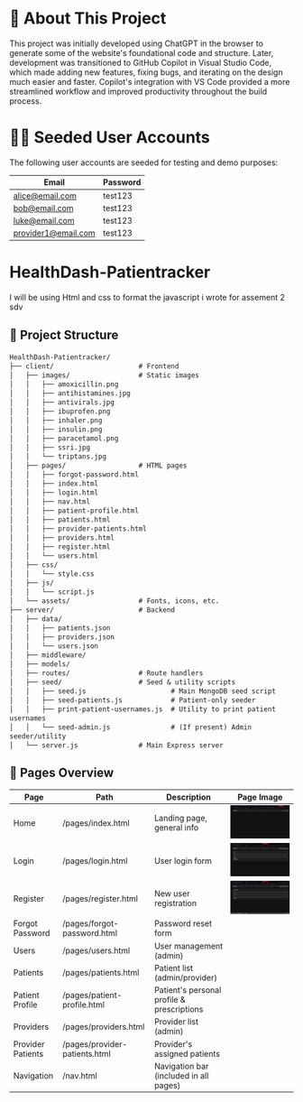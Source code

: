 #
# 📝 About This Project

This project was initially developed using ChatGPT in the browser to generate some of the website's foundational code and structure. Later, development was transitioned to GitHub Copilot in Visual Studio Code, which made adding new features, fixing bugs, and iterating on the design much easier and faster. Copilot's integration with VS Code provided a more streamlined workflow and improved productivity throughout the build process.
#
# 🧑‍💻 Seeded User Accounts

The following user accounts are seeded for testing and demo purposes:

| Email               | Password |
|---------------------|----------|
| alice@email.com     | test123  |
| bob@email.com       | test123  |
| luke@email.com      | test123  |
| provider1@email.com | test123  |

# HealthDash-Patientracker
I will be using Html and css to format the javascript i wrote for assement 2 sdv

## 🚀 Project Structure
```text
HealthDash-Patientracker/
├── client/                     # Frontend
│   ├── images/                 # Static images
│   │   ├── amoxicillin.png
│   │   ├── antihistamines.jpg
│   │   ├── antivirals.jpg
│   │   ├── ibuprofen.png
│   │   ├── inhaler.png
│   │   ├── insulin.png
│   │   ├── paracetamol.png
│   │   ├── ssri.jpg
│   │   └── triptans.jpg
│   ├── pages/                  # HTML pages
│   │   ├── forgot-password.html
│   │   ├── index.html
│   │   ├── login.html
│   │   ├── nav.html
│   │   ├── patient-profile.html
│   │   ├── patients.html
│   │   ├── provider-patients.html
│   │   ├── providers.html
│   │   ├── register.html
│   │   └── users.html
│   ├── css/
│   │   └── style.css
│   ├── js/
│   │   └── script.js
│   └── assets/                 # Fonts, icons, etc.
├── server/                     # Backend
│   ├── data/
│   │   ├── patients.json
│   │   ├── providers.json
│   │   └── users.json
│   ├── middleware/
│   ├── models/
│   ├── routes/                 # Route handlers
│   ├── seed/                   # Seed & utility scripts
│   │   ├── seed.js                     # Main MongoDB seed script
│   │   ├── seed-patients.js            # Patient-only seeder
│   │   ├── print-patient-usernames.js  # Utility to print patient usernames
│   │   └── seed-admin.js               # (If present) Admin seeder/utility
│   └── server.js               # Main Express server
```

## 📄 Pages Overview

| Page                      | Path                        | Description  | Page Image|                               
|---------------------------|-----------------------------|----------|-----------------|
| Home                      | /pages/index.html           | Landing page, general info                  | ![Index](README-images/Index-image.png)        |
| Login                     | /pages/login.html           | User login form                             | ![Login](README-images/Login-image.png)        |
| Register                  | /pages/register.html        | New user registration                       | ![Register](README-images/Register-image.png)  |
| Forgot Password           | /pages/forgot-password.html | Password reset form                         |                                                |
| Users                     | /pages/users.html           | User management (admin)                     |                                                |
| Patients                  | /pages/patients.html        | Patient list (admin/provider)               |                                                |
| Patient Profile           | /pages/patient-profile.html | Patient's personal profile & prescriptions  |                                                |
| Providers                 | /pages/providers.html       | Provider list (admin)                       |                                                |
| Provider Patients         | /pages/provider-patients.html| Provider's assigned patients               |                                                |
| Navigation                | /nav.html                   | Navigation bar (included in all pages)      |                                                |

